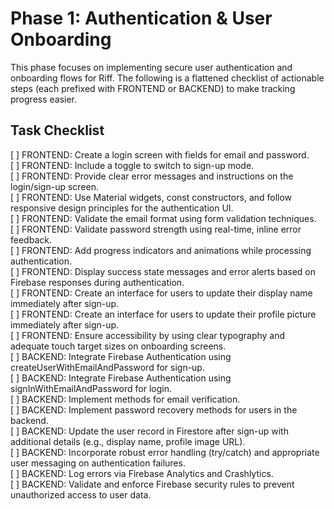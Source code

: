 # Phase 1: Authentication & User Onboarding

This phase focuses on implementing secure user authentication and onboarding flows for Riff. The following is a flattened checklist of actionable steps (each prefixed with FRONTEND or BACKEND) to make tracking progress easier.

## Task Checklist

[ ] FRONTEND: Create a login screen with fields for email and password.  
[ ] FRONTEND: Include a toggle to switch to sign-up mode.  
[ ] FRONTEND: Provide clear error messages and instructions on the login/sign-up screen.  
[ ] FRONTEND: Use Material widgets, const constructors, and follow responsive design principles for the authentication UI.  
[ ] FRONTEND: Validate the email format using form validation techniques.  
[ ] FRONTEND: Validate password strength using real-time, inline error feedback.  
[ ] FRONTEND: Add progress indicators and animations while processing authentication.  
[ ] FRONTEND: Display success state messages and error alerts based on Firebase responses during authentication.  
[ ] FRONTEND: Create an interface for users to update their display name immediately after sign-up.  
[ ] FRONTEND: Create an interface for users to update their profile picture immediately after sign-up.  
[ ] FRONTEND: Ensure accessibility by using clear typography and adequate touch target sizes on onboarding screens.  
[ ] BACKEND: Integrate Firebase Authentication using createUserWithEmailAndPassword for sign-up.  
[ ] BACKEND: Integrate Firebase Authentication using signInWithEmailAndPassword for login.  
[ ] BACKEND: Implement methods for email verification.  
[ ] BACKEND: Implement password recovery methods for users in the backend.  
[ ] BACKEND: Update the user record in Firestore after sign-up with additional details (e.g., display name, profile image URL).  
[ ] BACKEND: Incorporate robust error handling (try/catch) and appropriate user messaging on authentication failures.  
[ ] BACKEND: Log errors via Firebase Analytics and Crashlytics.  
[ ] BACKEND: Validate and enforce Firebase security rules to prevent unauthorized access to user data. 